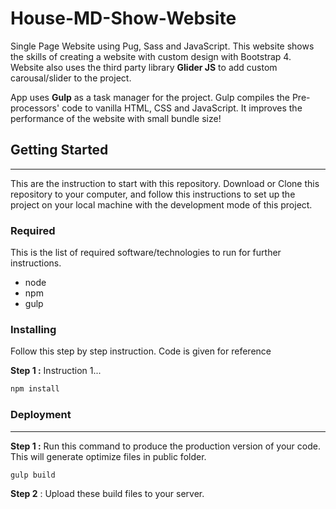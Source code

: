 # House-MD-Show-Website

Single Page Website using Pug, Sass and JavaScript. This website shows the skills of creating a website with custom design with Bootstrap 4. Website also uses the third party library **Glider JS** to add custom carousal/slider to the project.

App uses **Gulp** as a task manager for the project. Gulp compiles the Pre-processors' code to vanilla HTML, CSS and JavaScript. It improves the performance of the website with small bundle size!

## Getting Started

---

This are the instruction to start with this repository. Download or Clone this repository to your computer, and follow this instructions to set up the project on your local machine with the development mode of this project.

### Required

This is the list of required software/technologies to run for further instructions.

- node
- npm
- gulp

### Installing

Follow this step by step instruction. Code is given for reference

**Step 1 :** Instruction 1...

```powershell
npm install
```

### Deployment

---

**Step 1 :** Run this command to produce the production version of your code. This will generate optimize files in public folder.

```powershell
gulp build
```

**Step 2** : Upload these build files to your server.
